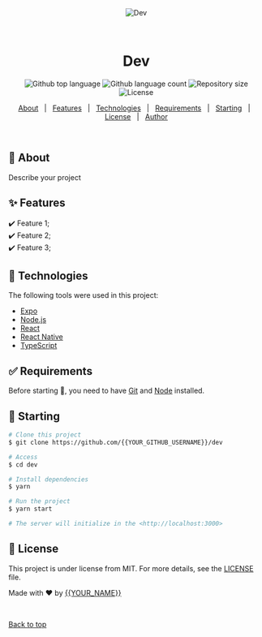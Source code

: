 <div align="center" id="top"> 
  <img src="./.github/app.gif" alt="Dev" />

  &#xa0;

  <!-- <a href="https://dev.netlify.app">Demo</a> -->
</div>

<h1 align="center">Dev</h1>

<p align="center">
  <img alt="Github top language" src="https://img.shields.io/github/languages/top/{{YOUR_GITHUB_USERNAME}}/dev?color=56BEB8">

  <img alt="Github language count" src="https://img.shields.io/github/languages/count/{{YOUR_GITHUB_USERNAME}}/dev?color=56BEB8">

  <img alt="Repository size" src="https://img.shields.io/github/repo-size/{{YOUR_GITHUB_USERNAME}}/dev?color=56BEB8">

  <img alt="License" src="https://img.shields.io/github/license/{{YOUR_GITHUB_USERNAME}}/dev?color=56BEB8">

  <!-- <img alt="Github issues" src="https://img.shields.io/github/issues/{{YOUR_GITHUB_USERNAME}}/dev?color=56BEB8" /> -->

  <!-- <img alt="Github forks" src="https://img.shields.io/github/forks/{{YOUR_GITHUB_USERNAME}}/dev?color=56BEB8" /> -->

  <!-- <img alt="Github stars" src="https://img.shields.io/github/stars/{{YOUR_GITHUB_USERNAME}}/dev?color=56BEB8" /> -->
</p>

<!-- Status -->

<!-- <h4 align="center"> 
	🚧  Dev 🚀 Under construction...  🚧
</h4> 

<hr> -->

<p align="center">
  <a href="#dart-about">About</a> &#xa0; | &#xa0; 
  <a href="#sparkles-features">Features</a> &#xa0; | &#xa0;
  <a href="#rocket-technologies">Technologies</a> &#xa0; | &#xa0;
  <a href="#white_check_mark-requirements">Requirements</a> &#xa0; | &#xa0;
  <a href="#checkered_flag-starting">Starting</a> &#xa0; | &#xa0;
  <a href="#memo-license">License</a> &#xa0; | &#xa0;
  <a href="https://github.com/{{YOUR_GITHUB_USERNAME}}" target="_blank">Author</a>
</p>

<br>

## :dart: About ##

Describe your project

## :sparkles: Features ##

:heavy_check_mark: Feature 1;\
:heavy_check_mark: Feature 2;\
:heavy_check_mark: Feature 3;

## :rocket: Technologies ##

The following tools were used in this project:

- [Expo](https://expo.io/)
- [Node.js](https://nodejs.org/en/)
- [React](https://pt-br.reactjs.org/)
- [React Native](https://reactnative.dev/)
- [TypeScript](https://www.typescriptlang.org/)

## :white_check_mark: Requirements ##

Before starting :checkered_flag:, you need to have [Git](https://git-scm.com) and [Node](https://nodejs.org/en/) installed.

## :checkered_flag: Starting ##

```bash
# Clone this project
$ git clone https://github.com/{{YOUR_GITHUB_USERNAME}}/dev

# Access
$ cd dev

# Install dependencies
$ yarn

# Run the project
$ yarn start

# The server will initialize in the <http://localhost:3000>
```

## :memo: License ##

This project is under license from MIT. For more details, see the [LICENSE](LICENSE.md) file.


Made with :heart: by <a href="https://github.com/{{YOUR_GITHUB_USERNAME}}" target="_blank">{{YOUR_NAME}}</a>

&#xa0;

<a href="#top">Back to top</a>
